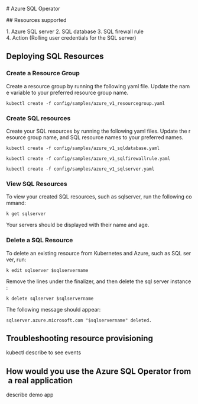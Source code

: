 # Azure SQL Operator

## Resources supported

1. Azure SQL server
2. SQL database
3. SQL firewall rule
4. Action (Rolling user credentials for the SQL server)

## Deploying SQL Resources

### Create a Resource Group

Create a resource group by running the following yaml file. Update the name variable to your preferred resource group name.

```kubectl create -f config/samples/azure_v1_resourcegroup.yaml```

### Create SQL resources

Create your SQL resources by running the following yaml files. Update the resource group name, and SQL resource names to your preferred names.

```kubectl create -f config/samples/azure_v1_sqldatabase.yaml```

```kubectl create -f config/samples/azure_v1_sqlfirewallrule.yaml```

```kubectl create -f config/samples/azure_v1_sqlserver.yaml```

### View SQL Resources

To view your created SQL resources, such as sqlserver, run the following command:

`k get sqlserver`

Your servers should be displayed with their name and age.

### Delete a SQL Resource

To delete an existing resource from Kubernetes and Azure, such as SQL server, run:

`k edit sqlserver $sqlservername`

Remove the lines under the finalizer, and then delete the sql server instance:

`k delete sqlserver $sqlservername`

The following message should appear:

`sqlserver.azure.microsoft.com "$sqlservername" deleted.`

## Troubleshooting resource provisioning

kubectl describe to see events

## How would you use the Azure SQL Operator from a real application

describe demo app
